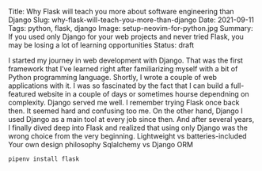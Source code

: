 Title: Why Flask will teach you more about software engineering than Django
Slug: why-flask-will-teach-you-more-than-django
Date: 2021-09-11
Tags: python, flask, django
Image: setup-neovim-for-python.jpg
Summary: If you used only Django for your web projects and never tried Flask, you may be losing a lot of learning opportunities
Status: draft

I started my journey in web development with Django. That was the first framework that I’ve learned right after familiarizing myself with a bit of Python programming language. Shortly, I wrote a couple of web applications with it. I was so fascinated by the fact that I can build a full-featured website in a couple of days or sometimes hourse dependning on complexity. Django served me well. I remember trying Flask once back then. It seemed hard and confusing too me. On the other hand, Django I used Django as a main tool at every job since then. And after several years, I finally dived deep into Flask and realized that using only Django was the wrong choice from the very beginning.
Lightweight vs batteries-included
Your own design philosophy
Sqlalchemy vs Django ORM

```
pipenv install flask
```
